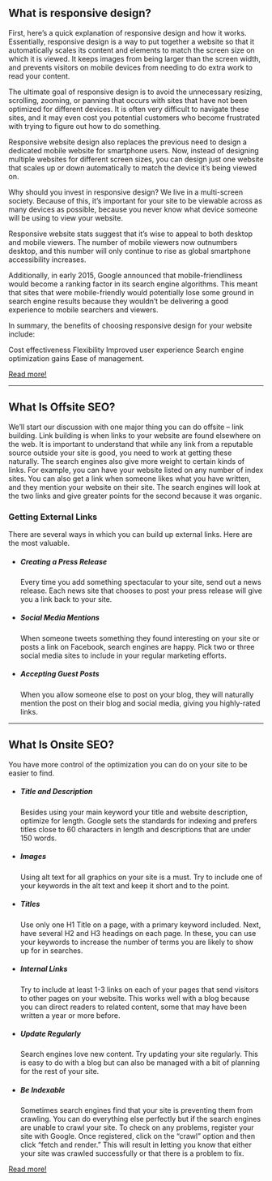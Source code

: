 What is responsive design?
----------------------------



First, here’s a quick explanation of responsive design and how it works. 
Essentially, responsive design is a way to put together a website so that
it automatically scales its content and elements to match the screen size 
on which it is viewed. It keeps images from being larger than the screen width, 
and prevents visitors on mobile devices from needing to do extra work to read your content.

The ultimate goal of responsive design is to avoid the unnecessary resizing, scrolling, 
zooming, or panning that occurs with sites that have not been optimized for different devices. 
It is often very difficult to navigate these sites, and it may even cost you potential customers 
who become frustrated with trying to figure out how to do something.

Responsive website design also replaces the previous need to design a dedicated mobile website for 
smartphone users. Now, instead of designing multiple websites for different screen sizes, you can 
design just one website that scales up or down automatically to match the device it’s being viewed on.

Why should you invest in responsive design?
We live in a multi-screen society. Because of this, it’s important for your site to be viewable across as 
many devices as possible, because you never know what device someone will be using to view your website.

Responsive website stats suggest that it’s wise to appeal to both desktop and mobile viewers. The number of 
mobile viewers now outnumbers desktop, and this number will only continue to rise as global smartphone accessibility 
increases.

Additionally, in early 2015, Google announced that mobile-friendliness would become a ranking factor in its search engine algorithms. 
This meant that sites that were mobile-friendly would potentially lose some ground in search engine results because they wouldn’t be 
delivering a good experience to mobile searchers and viewers.

In summary, the benefits of choosing responsive design for your website include:

Cost effectiveness
Flexibility
Improved user experience
Search engine optimization gains
Ease of management.


[Read more!](https://www.forbes.com/sites/brianrashid/2017/06/13/5-essential-reasons-and-benefits-why-you-should-be-using-a-responsive-website-design-now/?sh=3c98c19b17c9)



--------------------------------------------------------------------------------------
What Is Offsite SEO?
----------------------


We’ll start our discussion with one major thing you can do offsite – link building. Link building is when links to your website are found elsewhere on the web. It is important to understand that while any link from a reputable source outside your site is good, you need to work at getting these naturally. The search engines also give more weight to certain kinds of links. For example, you can have your website listed on any number of index sites. You can also get a link when someone likes what you have written, and they mention your website on their site. The search engines will look at the two links and give greater points for the second because it was organic.


### Getting External Links

There are several ways in which you can build up external links. Here are the most valuable.

- ##### Creating a Press Release
  Every time you add something spectacular to your site, send out a news release. Each news site that chooses to post your press release will give you a link back     to your site.

- ##### Social Media Mentions
  When someone tweets something they found interesting on your site or posts a link on Facebook, search engines are happy. Pick two or three social media sites to  include in your regular marketing efforts.

- ##### Accepting Guest Posts
  When you allow someone else to post on your blog, they will naturally mention the post on their blog and social media, giving you highly-rated links.
----------------------------------------------------------------------------------------------------------------------------------------------------------------------------------------------------------------------------------------------------------------------------------------------------------------------------------------


What Is Onsite SEO?
-------------------
You have more control of the optimization you can do on your site to be easier to find.

- ##### Title and Description
  Besides using your main keyword your title and website description, optimize for length. Google sets the standards for indexing and prefers titles close to 60       characters in length and descriptions that are under 150 words.

- ##### Images
  Using alt text for all graphics on your site is a must. Try to include one of your keywords in the alt text and keep it short and to the point.

- ##### Titles
  Use only one H1 Title on a page, with a primary keyword included. Next, have several H2 and H3 headings on each page. In these, you can use your keywords to         increase the number of terms you are likely to show up for in searches.

- ##### Internal Links
  Try to include at least 1-3 links on each of your pages that send visitors to other pages on your website. This works well with a blog because you can direct       readers to related content, some that may have been written a year or more before.

- ##### Update Regularly
  Search engines love new content. Try updating your site regularly. This is easy to do with a blog but can also be managed with a bit of planning for the rest of     your site.

- ##### Be Indexable
  Sometimes search engines find that your site is preventing them from crawling. You can do everything else perfectly but if the search engines are unable to crawl   your site. To check on any problems, register your site with Google. Once registered, click on the “crawl” option and then click “fetch and render.” This will       result in letting you know that either your site was crawled successfully or that there is a problem to fix.




[Read more!](https://www.alphamindstudios.com/onsite-vs-offsite-seo/)


